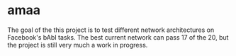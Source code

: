 # amaa

The goal of the this project is to test different network architectures on Facebook's bAbI tasks. The best current network can pass 17 of the 20, but the project is still very much a work in progress.




